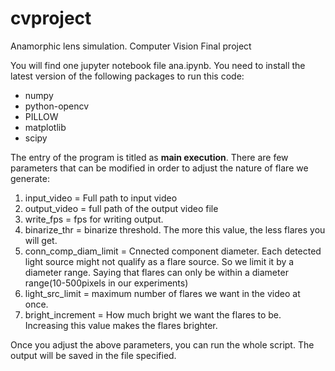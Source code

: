 # cvproject
Anamorphic lens simulation.
Computer Vision Final project

You will find one jupyter notebook file ana.ipynb.
You need to install the latest version of the following packages to run this code:
- numpy
- python-opencv
- PILLOW
- matplotlib
- scipy 

The entry of the program is titled as <b>main execution</b>. 
There are few parameters that can be modified in order to adjust the nature of flare we generate:
1. input_video = Full path to input video
2. output_video = full path of the output video file
3. write_fps = fps for writing output.
4. binarize_thr = binarize threshold. The more this value, the less flares you will get.
5. conn_comp_diam_limit = Cnnected component diameter. Each detected light source might not qualify as a flare source. So we  limit it by a diameter range. Saying that flares can only be within a diameter range(10-500pixels in our experiments)
6. light_src_limit = maximum number of flares we want in the video at once.
7. bright_increment = How much bright we want the flares to be. Increasing this value makes the flares brighter.

Once you adjust the above parameters, you can run the whole script. The output will be saved in the file specified.
